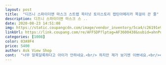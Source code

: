 ```yaml
---
layout: post 
title:  "디즈니 스파이더맨 마스크 스트랩 옥터넛 토이스토리 캡틴아메리카 목걸이 끈 줄" 
description: 디즈니 스파이더맨 마스크 스 ..
date: 2020-08-23 14:51:08 
img: https://static.coupangcdn.com/image/vendor_inventory/5ca4/c26191e988f5a91288cf2de6dc16d814d311486380ea405cb5f09e9ed0a2.png 
linkUrl: https://link.coupang.com/re/AFFSDP?lptag=AF3600438&subid=ahnPublicAsk&pageKey=1787851894&itemId=3043636454&vendorItemId=71031677373&traceid=V0-113-92a7106a2dd55f10 
categories: [1008] 
color: 03A9F4 
price: 5400 
author: Ask View Shop 
cont:  "너무 알록달록하다고 아이가 안하네요.<br/> 하지만 제가 보기엔 이쁘네요.<br/><br/>뻣뻣해서 4살아이가 목이 쓸려서 빨개졌더라고요<br/>아들이 좋아하고 흔하지 않은 디자인이라더 좋네요<br/>옥토넛좋아해서 시킨건데<br/>좀 부드러웠으면좋았을껄<br/>짱짱하니 올풀림없이 좋아요<br/>추워지면 옷위에 채우려고요<br/>" 
---
```

